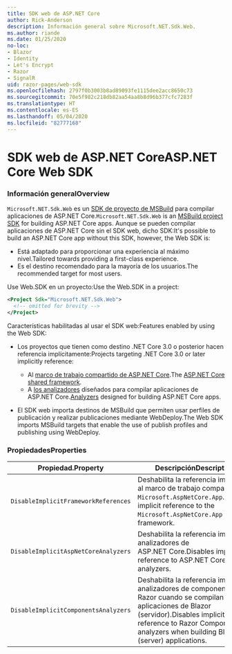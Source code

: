 ```yaml
---
title: SDK web de ASP.NET Core
author: Rick-Anderson
description: Información general sobre Microsoft.NET.Sdk.Web.
ms.author: riande
ms.date: 01/25/2020
no-loc:
- Blazor
- Identity
- Let's Encrypt
- Razor
- SignalR
uid: razor-pages/web-sdk
ms.openlocfilehash: 2797f0b3003b8ad89093fe1115dee2acc8650c73
ms.sourcegitcommit: 70e5f982c218db82aa54aa8b8d96b377cfc7283f
ms.translationtype: HT
ms.contentlocale: es-ES
ms.lasthandoff: 05/04/2020
ms.locfileid: "82777168"
---
```

# <a name="aspnet-core-web-sdk"></a><span data-ttu-id="43463-103">SDK web de ASP.NET Core</span><span class="sxs-lookup"><span data-stu-id="43463-103">ASP.NET Core Web SDK</span></span>

### <a name="overview"></a><span data-ttu-id="43463-104">Información general</span><span class="sxs-lookup"><span data-stu-id="43463-104">Overview</span></span>

<span data-ttu-id="43463-105">`Microsoft.NET.Sdk.Web` es un [SDK de proyecto de MSBuild](https://docs.microsoft.com/visualstudio/msbuild/how-to-use-project-sdk) para compilar aplicaciones de ASP.NET Core.</span><span class="sxs-lookup"><span data-stu-id="43463-105">`Microsoft.NET.Sdk.Web` is an [MSBuild project SDK](https://docs.microsoft.com/visualstudio/msbuild/how-to-use-project-sdk) for building ASP.NET Core apps.</span></span> <span data-ttu-id="43463-106">Aunque se pueden compilar aplicaciones de ASP.NET Core sin el SDK web, dicho SDK:</span><span class="sxs-lookup"><span data-stu-id="43463-106">It's possible to build an ASP.NET Core app without this SDK, however, the Web SDK is:</span></span>

* <span data-ttu-id="43463-107">Está adaptado para proporcionar una experiencia al máximo nivel.</span><span class="sxs-lookup"><span data-stu-id="43463-107">Tailored towards providing a first-class experience.</span></span>
* <span data-ttu-id="43463-108">Es el destino recomendado para la mayoría de los usuarios.</span><span class="sxs-lookup"><span data-stu-id="43463-108">The recommended target for most users.</span></span>

<span data-ttu-id="43463-109">Use Web.SDK en un proyecto:</span><span class="sxs-lookup"><span data-stu-id="43463-109">Use the Web.SDK in a project:</span></span>

  ```xml
  <Project Sdk="Microsoft.NET.Sdk.Web">
    <!-- omitted for brevity -->
  </Project>
  ```

<span data-ttu-id="43463-110">Características habilitadas al usar el SDK web:</span><span class="sxs-lookup"><span data-stu-id="43463-110">Features enabled by using the Web SDK:</span></span>

* <span data-ttu-id="43463-111">Los proyectos que tienen como destino .NET Core 3.0 o posterior hacen referencia implícitamente:</span><span class="sxs-lookup"><span data-stu-id="43463-111">Projects targeting .NET Core 3.0 or later implicitly reference:</span></span>

  * <span data-ttu-id="43463-112">Al [marco de trabajo compartido de ASP.NET Core](xref:fundamentals/metapackage-app).</span><span class="sxs-lookup"><span data-stu-id="43463-112">The [ASP.NET Core shared framework](xref:fundamentals/metapackage-app).</span></span>
  * <span data-ttu-id="43463-113">A [los analizadores](/visualstudio/extensibility/getting-started-with-roslyn-analyzers) diseñados para compilar aplicaciones de ASP.NET Core.</span><span class="sxs-lookup"><span data-stu-id="43463-113">[Analyzers](/visualstudio/extensibility/getting-started-with-roslyn-analyzers) designed for building ASP.NET Core apps.</span></span>
* <span data-ttu-id="43463-114">El SDK web importa destinos de MSBuild que permiten usar perfiles de publicación y realizar publicaciones mediante WebDeploy.</span><span class="sxs-lookup"><span data-stu-id="43463-114">The Web SDK imports MSBuild targets that enable the use of publish profiles and publishing using WebDeploy.</span></span>

### <a name="properties"></a><span data-ttu-id="43463-115">Propiedades</span><span class="sxs-lookup"><span data-stu-id="43463-115">Properties</span></span>

| <span data-ttu-id="43463-116">Propiedad.</span><span class="sxs-lookup"><span data-stu-id="43463-116">Property</span></span> | <span data-ttu-id="43463-117">Descripción</span><span class="sxs-lookup"><span data-stu-id="43463-117">Description</span></span> |
| -------- | ----------- |
| `DisableImplicitFrameworkReferences` | <span data-ttu-id="43463-118">Deshabilita la referencia implícita al marco de trabajo compartido `Microsoft.AspNetCore.App`.</span><span class="sxs-lookup"><span data-stu-id="43463-118">Disables implicit reference to the `Microsoft.AspNetCore.App` shared framework.</span></span> |
| `DisableImplicitAspNetCoreAnalyzers` | <span data-ttu-id="43463-119">Deshabilita la referencia implícita a analizadores de ASP.NET Core.</span><span class="sxs-lookup"><span data-stu-id="43463-119">Disables implicit reference to ASP.NET Core analyzers.</span></span> |
| `DisableImplicitComponentsAnalyzers` | <span data-ttu-id="43463-120">Deshabilita la referencia implícita a analizadores de componentes de Razor cuando se compilan aplicaciones de Blazor (servidor).</span><span class="sxs-lookup"><span data-stu-id="43463-120">Disables implicit reference to Razor Components analyzers when building Blazor (server) applications.</span></span> |
